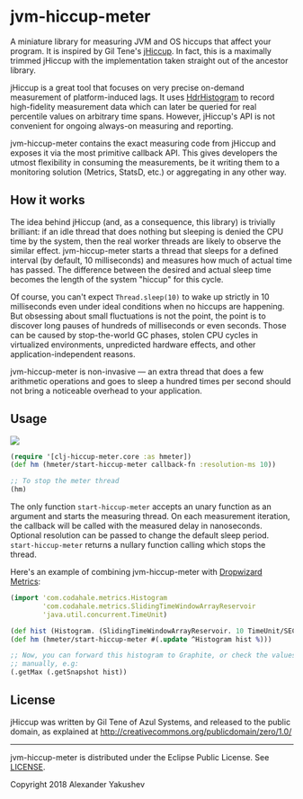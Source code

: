 # jvm-hiccup-meter

A miniature library for measuring JVM and OS hiccups that affect your program.
It is inspired by Gil Tene's [jHiccup](https://github.com/giltene/jHiccup). In
fact, this is a maximally trimmed jHiccup with the implementation taken straight
out of the ancestor library.

jHiccup is a great tool that focuses on very precise on-demand measurement of
platform-induced lags. It uses
[HdrHistogram](https://github.com/HdrHistogram/HdrHistogram) to record
high-fidelity measurement data which can later be queried for real percentile
values on arbitrary time spans. However, jHiccup's API is not convenient for
ongoing always-on measuring and reporting.

jvm-hiccup-meter contains the exact measuring code from jHiccup and exposes it
via the most primitive callback API. This gives developers the utmost
flexibility in consuming the measurements, be it writing them to a monitoring
solution (Metrics, StatsD, etc.) or aggregating in any other way.

## How it works

The idea behind jHiccup (and, as a consequence, this library) is trivially
brilliant: if an idle thread that does nothing but sleeping is denied the CPU
time by the system, then the real worker threads are likely to observe the
similar effect. jvm-hiccup-meter starts a thread that sleeps for a defined
interval (by default, 10 milliseconds) and measures how much of actual time has
passed. The difference between the desired and actual sleep time becomes the
length of the system "hiccup" for this cycle.

Of course, you can't expect `Thread.sleep(10)` to wake up strictly in 10
milliseconds even under ideal conditions when no hiccups are happening. But
obsessing about small fluctuations is not the point, the point is to discover
long pauses of hundreds of milliseconds or even seconds. Those can be caused by
stop-the-world GC phases, stolen CPU cycles in virtualized environments,
unpredicted hardware effects, and other application-independent reasons.

jvm-hiccup-meter is non-invasive — an extra thread that does a few arithmetic
operations and goes to sleep a hundred times per second should not bring a
noticeable overhead to your application.

## Usage

[![](https://clojars.org/com.clojure-goes-fast/jvm-hiccup-meter/latest-version.svg)](https://clojars.org/com.clojure-goes-fast/jvm-hiccup-meter)

```clj
(require '[clj-hiccup-meter.core :as hmeter])
(def hm (hmeter/start-hiccup-meter callback-fn :resolution-ms 10))

;; To stop the meter thread
(hm)
```

The only function `start-hiccup-meter` accepts an unary function as an argument
and starts the measuring thread. On each measurement iteration, the callback
will be called with the measured delay in nanoseconds. Optional resolution can
be passed to change the default sleep period. `start-hiccup-meter` returns a
nullary function calling which stops the thread.

Here's an example of combining jvm-hiccup-meter with [Dropwizard
Metrics](https://github.com/dropwizard/metrics):

```clj
(import 'com.codahale.metrics.Histogram
        'com.codahale.metrics.SlidingTimeWindowArrayReservoir
        'java.util.concurrent.TimeUnit)

(def hist (Histogram. (SlidingTimeWindowArrayReservoir. 10 TimeUnit/SECONDS)))
(def hm (hmeter/start-hiccup-meter #(.update ^Histogram hist %)))

;; Now, you can forward this histogram to Graphite, or check the values
;; manually, e.g:
(.getMax (.getSnapshot hist))
```

## License

jHiccup was written by Gil Tene of Azul Systems, and released to the public
domain, as explained at http://creativecommons.org/publicdomain/zero/1.0/

---

jvm-hiccup-meter is distributed under the Eclipse Public License. See
[LICENSE](LICENSE).

Copyright 2018 Alexander Yakushev
